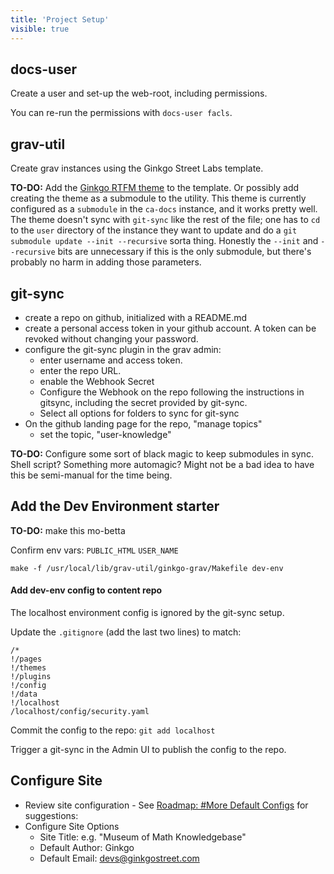 ```yaml
---
title: 'Project Setup'
visible: true
---
```


## docs-user

Create a user and set-up the web-root, including permissions.

You can re-run the permissions with `docs-user facls`.

## grav-util

Create grav instances using the Ginkgo Street Labs template.

**TO-DO:** Add the [Ginkgo RTFM theme](https://github.com/ginkgostreet/grav-theme-ginkgo-rtfm) to the template. Or possibly add creating the theme as a submodule to the utility. This theme is currently configured as a `submodule` in the `ca-docs` instance, and it works pretty well. The theme doesn't sync with `git-sync` like the rest of the file; one has to `cd` to the `user` directory of the instance they want to update and do a `git submodule update --init --recursive` sorta thing. Honestly the `--init` and `--recursive` bits are unnecessary if this is the only submodule, but there's probably no harm in adding those parameters.

## git-sync

- create a repo on github, initialized with a README.md
- create a personal access token in your github account.  A token can be revoked without changing your password.
- configure the git-sync plugin in the grav admin:
  - enter username and access token.
  - enter the repo URL.
  - enable the Webhook Secret
  - Configure the Webhook on the repo following the instructions in gitsync, including the secret provided by git-sync.
  - Select all options for folders to sync for git-sync
- On the github landing page for the repo, "manage topics"
   - set the topic, "user-knowledge"

**TO-DO:** Configure some sort of black magic to keep submodules in sync. Shell script? Something more automagic? Might not be a bad idea to have this be semi-manual for the time being.

## Add the Dev Environment starter

**TO-DO:** make this mo-betta

Confirm env vars: `PUBLIC_HTML` `USER_NAME`

`make -f /usr/local/lib/grav-util/ginkgo-grav/Makefile dev-env`

#### Add dev-env config to content repo
The localhost environment config is ignored by the git-sync setup.

Update the `.gitignore` (add the last two lines) to match:
```shell
/*
!/pages
!/themes
!/plugins
!/config
!/data
!/localhost
/localhost/config/security.yaml
```
Commit the config to the repo:
`git add localhost`

Trigger a git-sync in the Admin UI to publish the config to the repo.

## Configure Site

* Review site configuration - See [Roadmap: #More Default Configs](/backlog) for suggestions:
* Configure Site Options
  * Site Title: e.g. "Museum of Math Knowledgebase"
  * Default Author: Ginkgo
  * Default Email: devs@ginkgostreet.com


